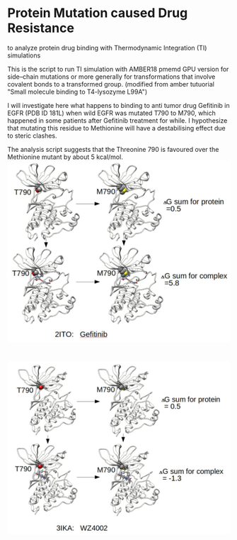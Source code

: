 #  Protein Mutation caused Drug Resistance

to analyze protein drug binding with Thermodynamic Integration (TI) simulations 

This is the script to run TI simulation with AMBER18 pmemd GPU version for side–chain mutations or more generally for transformations that involve covalent bonds to a transformed group. (modified from amber tutuorial "Small molecule binding to T4-lysozyme L99A")

I will investigate here what happens to binding to anti tumor drug Gefitinib in EGFR (PDB ID 181L) when wild EGFR was mutated T790 to M790, which happened in some patients after Gefitinib treatment for while. I hypothesize that mutating this residue to Methionine will have a destabilising effect due to steric clashes.

The analysis script suggests that the Threonine 790 is favoured over the Methionine mutant by about 5 kcal/mol.  
![](./2ITO.jpg)

#
#

#

#

![](./3ika.jpg)






